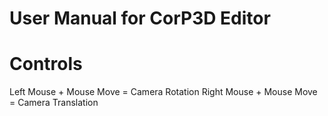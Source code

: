 # User Manual for CorP3D Editor

# Controls

Left Mouse + Mouse Move = Camera Rotation
Right Mouse + Mouse Move = Camera Translation